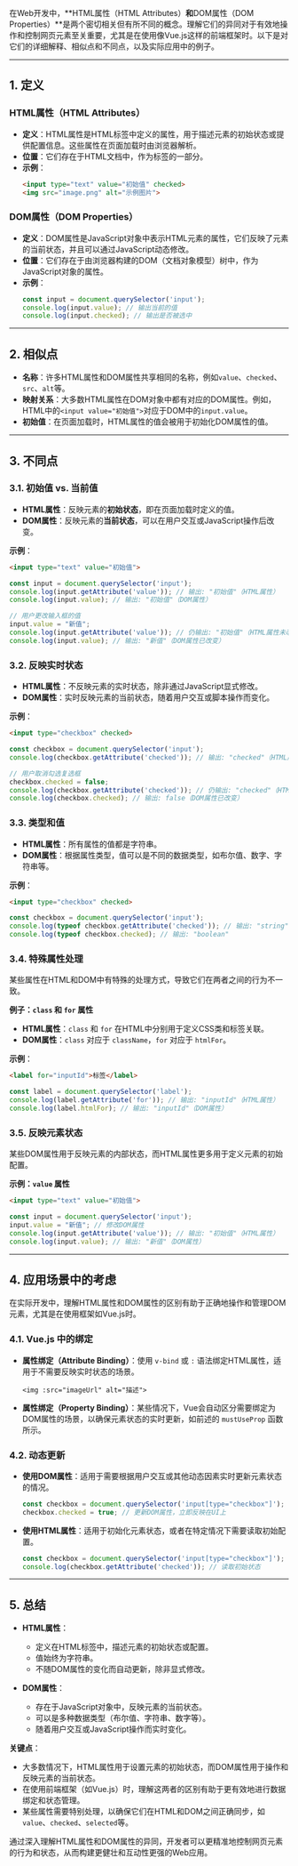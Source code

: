 在Web开发中，**HTML属性（HTML Attributes）**和**DOM属性（DOM Properties）**是两个密切相关但有所不同的概念。理解它们的异同对于有效地操作和控制网页元素至关重要，尤其是在使用像Vue.js这样的前端框架时。以下是对它们的详细解释、相似点和不同点，以及实际应用中的例子。

---

## **1. 定义**

### **HTML属性（HTML Attributes）**
- **定义**：HTML属性是HTML标签中定义的属性，用于描述元素的初始状态或提供配置信息。这些属性在页面加载时由浏览器解析。
- **位置**：它们存在于HTML文档中，作为标签的一部分。
- **示例**：
  ```html
  <input type="text" value="初始值" checked>
  <img src="image.png" alt="示例图片">
  ```

### **DOM属性（DOM Properties）**
- **定义**：DOM属性是JavaScript对象中表示HTML元素的属性，它们反映了元素的当前状态，并且可以通过JavaScript动态修改。
- **位置**：它们存在于由浏览器构建的DOM（文档对象模型）树中，作为JavaScript对象的属性。
- **示例**：
  ```javascript
  const input = document.querySelector('input');
  console.log(input.value); // 输出当前的值
  console.log(input.checked); // 输出是否被选中
  ```

---

## **2. 相似点**

- **名称**：许多HTML属性和DOM属性共享相同的名称，例如`value`、`checked`、`src`、`alt`等。
- **映射关系**：大多数HTML属性在DOM对象中都有对应的DOM属性。例如，HTML中的`<input value="初始值">`对应于DOM中的`input.value`。
- **初始值**：在页面加载时，HTML属性的值会被用于初始化DOM属性的值。

---

## **3. 不同点**

### **3.1. 初始值 vs. 当前值**
- **HTML属性**：反映元素的**初始状态**，即在页面加载时定义的值。
- **DOM属性**：反映元素的**当前状态**，可以在用户交互或JavaScript操作后改变。

**示例**：
```html
<input type="text" value="初始值">
```
```javascript
const input = document.querySelector('input');
console.log(input.getAttribute('value')); // 输出: "初始值"（HTML属性）
console.log(input.value); // 输出: "初始值"（DOM属性）

// 用户更改输入框的值
input.value = "新值";
console.log(input.getAttribute('value')); // 仍输出: "初始值"（HTML属性未改变）
console.log(input.value); // 输出: "新值"（DOM属性已改变）
```

### **3.2. 反映实时状态**
- **HTML属性**：不反映元素的实时状态，除非通过JavaScript显式修改。
- **DOM属性**：实时反映元素的当前状态，随着用户交互或脚本操作而变化。

**示例**：
```html
<input type="checkbox" checked>
```
```javascript
const checkbox = document.querySelector('input');
console.log(checkbox.getAttribute('checked')); // 输出: "checked"（HTML属性）

// 用户取消勾选复选框
checkbox.checked = false;
console.log(checkbox.getAttribute('checked')); // 仍输出: "checked"（HTML属性未改变）
console.log(checkbox.checked); // 输出: false（DOM属性已改变）
```

### **3.3. 类型和值**
- **HTML属性**：所有属性的值都是字符串。
- **DOM属性**：根据属性类型，值可以是不同的数据类型，如布尔值、数字、字符串等。

**示例**：
```html
<input type="checkbox" checked>
```
```javascript
const checkbox = document.querySelector('input');
console.log(typeof checkbox.getAttribute('checked')); // 输出: "string"
console.log(typeof checkbox.checked); // 输出: "boolean"
```

### **3.4. 特殊属性处理**
某些属性在HTML和DOM中有特殊的处理方式，导致它们在两者之间的行为不一致。

**例子：`class` 和 `for` 属性**
- **HTML属性**：`class` 和 `for` 在HTML中分别用于定义CSS类和标签关联。
- **DOM属性**：`class` 对应于 `className`，`for` 对应于 `htmlFor`。

**示例**：
```html
<label for="inputId">标签</label>
```
```javascript
const label = document.querySelector('label');
console.log(label.getAttribute('for')); // 输出: "inputId"（HTML属性）
console.log(label.htmlFor); // 输出: "inputId"（DOM属性）
```

### **3.5. 反映元素状态**
某些DOM属性用于反映元素的内部状态，而HTML属性更多用于定义元素的初始配置。

**示例：`value` 属性**
```html
<input type="text" value="初始值">
```
```javascript
const input = document.querySelector('input');
input.value = "新值"; // 修改DOM属性
console.log(input.getAttribute('value')); // 输出: "初始值"（HTML属性）
console.log(input.value); // 输出: "新值"（DOM属性）
```

---

## **4. 应用场景中的考虑**

在实际开发中，理解HTML属性和DOM属性的区别有助于正确地操作和管理DOM元素，尤其是在使用框架如Vue.js时。

### **4.1. Vue.js 中的绑定**
- **属性绑定（Attribute Binding）**：使用 `v-bind` 或 `:` 语法绑定HTML属性，适用于不需要反映实时状态的场景。
  ```vue
  <img :src="imageUrl" alt="描述">
  ```
- **属性绑定（Property Binding）**：某些情况下，Vue会自动区分需要绑定为DOM属性的场景，以确保元素状态的实时更新，如前述的 `mustUseProp` 函数所示。

### **4.2. 动态更新**
- **使用DOM属性**：适用于需要根据用户交互或其他动态因素实时更新元素状态的情况。
  ```javascript
  const checkbox = document.querySelector('input[type="checkbox"]');
  checkbox.checked = true; // 更新DOM属性，立即反映在UI上
  ```
- **使用HTML属性**：适用于初始化元素状态，或者在特定情况下需要读取初始配置。
  ```javascript
  const checkbox = document.querySelector('input[type="checkbox"]');
  console.log(checkbox.getAttribute('checked')); // 读取初始状态
  ```

---

## **5. 总结**

- **HTML属性**：
  - 定义在HTML标签中，描述元素的初始状态或配置。
  - 值始终为字符串。
  - 不随DOM属性的变化而自动更新，除非显式修改。

- **DOM属性**：
  - 存在于JavaScript对象中，反映元素的当前状态。
  - 可以是多种数据类型（布尔值、字符串、数字等）。
  - 随着用户交互或JavaScript操作而实时变化。

**关键点**：
- 大多数情况下，HTML属性用于设置元素的初始状态，而DOM属性用于操作和反映元素的当前状态。
- 在使用前端框架（如Vue.js）时，理解这两者的区别有助于更有效地进行数据绑定和状态管理。
- 某些属性需要特别处理，以确保它们在HTML和DOM之间正确同步，如`value`、`checked`、`selected`等。

通过深入理解HTML属性和DOM属性的异同，开发者可以更精准地控制网页元素的行为和状态，从而构建更健壮和互动性更强的Web应用。